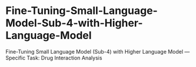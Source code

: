 # Fine-Tuning-Small-Language-Model-Sub-4-with-Higher-Language-Model
Fine-Tuning Small Language Model (Sub-4) with Higher Language Model — Specific Task: Drug Interaction Analysis
